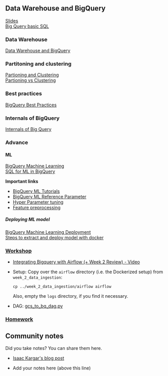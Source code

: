 ## Data Warehouse and BigQuery
[Slides](https://docs.google.com/presentation/d/1a3ZoBAXFk8-EhUsd7rAZd-5p_HpltkzSeujjRGB2TAI/edit?usp=sharing)  
[Big Query basic SQL](big_query.sql)

### Data Warehouse
[Data Warehouse and BigQuery](https://youtu.be/jrHljAoD6nM)

### Partitoning and clustering
[Partioning and Clustering](https://youtu.be/jrHljAoD6nM?t=726)  
[Partioning vs Clustering](https://youtu.be/-CqXf7vhhDs)  

### Best practices
[BigQuery Best Practices](https://youtu.be/k81mLJVX08w)  

### Internals of BigQuery
[Internals of Big Query](https://youtu.be/eduHi1inM4s)  

### Advance
#### ML
[BigQuery Machine Learning](https://youtu.be/B-WtpB0PuG4)  
[SQL for ML in BigQuery](big_query_ml.sql)

**Important links**
- [BigQuery ML Tutorials](https://cloud.google.com/bigquery-ml/docs/tutorials)
- [BigQuery ML Reference Parameter](https://cloud.google.com/bigquery-ml/docs/analytics-reference-patterns)
- [Hyper Parameter tuning](https://cloud.google.com/bigquery-ml/docs/reference/standard-sql/bigqueryml-syntax-create-glm)
- [Feature preprocessing](https://cloud.google.com/bigquery-ml/docs/reference/standard-sql/bigqueryml-syntax-preprocess-overview)

##### Deploying ML model
[BigQuery Machine Learning Deployment](https://youtu.be/BjARzEWaznU)  
[Steps to extract and deploy model with docker](extract_model.md)  


### [Workshop](airflow.md)

- [Integrating Bigquery with Airflow (+ Week 2 Review) - Video](https://www.youtube.com/watch?v=lAxAhHNeGww&list=PL3MmuxUbc_hJed7dXYoJw8DoCuVHhGEQb&index=31)

- Setup:
  Copy over the `airflow` directory (i.e. the Dockerized setup) from `week_2_data_ingestion`:
  ```
  cp ../week_2_data_ingestion/airflow airflow
  ```
  Also, empty the `logs` directory, if you find it necessary.

- DAG: [gcs_to_bq_dag.py](https://github.com/DataTalksClub/data-engineering-zoomcamp/blob/main/week_3_data_warehouse/airflow/dags/gcs_to_bq_dag.py)


### [Homework](homework.md)


## Community notes

Did you take notes? You can share them here.
- [Isaac Kargar's blog post](https://kargarisaac.github.io/blog/data%20engineering/jupyter/2022/01/30/data-engineering-w3.html)

* Add your notes here (above this line)
